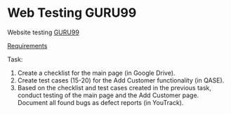 # Web Testing GURU99

Website testing [GURU99](https://demo.guru99.com/telecom/index.html)

[Requirements](https://drive.google.com/drive/folders/1U751fugqDYP-uNKr5S6Q4U-eTLyAQFjf?usp=sharing)

Task:
1. Create a checklist for the main page (in Google Drive).
2. Create test cases (15-20) for the Add Customer functionality (in QASE).
3. Based on the checklist and test cases created in the previous task, conduct testing of the main page and the Add Customer page. Document all found bugs as defect reports (in YouTrack).